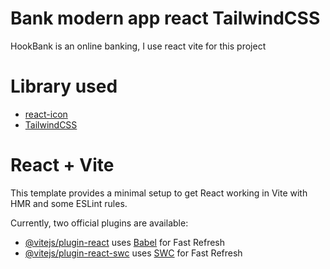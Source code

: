 # Bank modern app react TailwindCSS
HookBank is an online banking, I use react vite for this project

# Library used
- [react-icon](https://www.npmjs.com/package/react-icons)
- [TailwindCSS](https://tailwindcss.com/docs/installation)

# React + Vite

This template provides a minimal setup to get React working in Vite with HMR and some ESLint rules.

Currently, two official plugins are available:

- [@vitejs/plugin-react](https://github.com/vitejs/vite-plugin-react/blob/main/packages/plugin-react/README.md) uses [Babel](https://babeljs.io/) for Fast Refresh
- [@vitejs/plugin-react-swc](https://github.com/vitejs/vite-plugin-react-swc) uses [SWC](https://swc.rs/) for Fast Refresh

